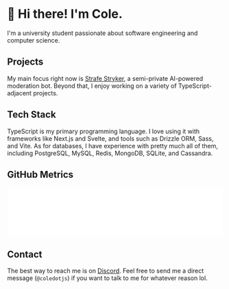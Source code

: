 # 👋 Hi there! I'm Cole.

I'm a university student passionate about software engineering and computer science.

## Projects

My main focus right now is [Strafe Stryker](https://github.com/Strafe-Stryker-Development/), a semi-private AI-powered moderation bot. Beyond that, I enjoy working on a variety of TypeScript-adjacent projects.

## Tech Stack

TypeScript is my primary programming language. I love using it with frameworks like Next.js and Svelte, and tools such as Drizzle ORM, Sass, and Vite. As for databases, I have experience with pretty much all of them, including PostgreSQL, MySQL, Redis, MongoDB, SQLite, and Cassandra.

## GitHub Metrics

<picture>
  <img src="/github-metrics.svg" alt="Cole's GitHub Metrics" draggable="false">
</picture>

## Contact

The best way to reach me is on [Discord](https://discord.com/). Feel free to send me a direct message (`@coledotjs`) if you want to talk to me for whatever reason lol.